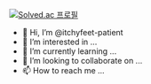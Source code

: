[![Solved.ac
프로필](http://mazassumnida.wtf/api/generate_badge?boj=itchyfeet-patient)](https://solved.ac/itchyfeet-patient)

- 👋 Hi, I’m @itchyfeet-patient
- 👀 I’m interested in ...
- 🌱 I’m currently learning ...
- 💞️ I’m looking to collaborate on ...
- 📫 How to reach me ...

<!---
itchyfeet-patient/itchyfeet-patient is a ✨ special ✨ repository because its `README.md` (this file) appears on your GitHub profile.
You can click the Preview link to take a look at your changes.
--->
